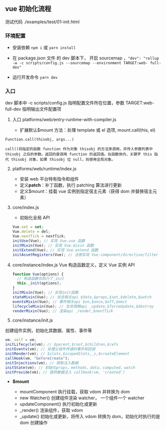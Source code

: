 <!--
 * @Author: your name
 * @Date: 2021-05-07 19:21:25
 * @LastEditTime: 2021-05-16 16:25:31
 * @LastEditors: Please set LastEditors
 * @Description: In User Settings Edit
 * @FilePath: /Github/vue-1/README.md
-->

## vue 初始化流程

测试代码 ./examples/test/01-init.html

### 环境配置

- 安装依赖 `npm i` 或 `yarn install`

- 在 package.json 文件 的 dev 脚本下， 开启 sourcemap ，`"dev": "rollup -w -c scripts/config.js --sourcemap --environment TARGET:web- full-dev"`

- 运行开发命令 `yarn dev`

### 入口

dev 脚本中 -c scripts/config.js 指明配置文件所在位置，参数 TARGET:web-full-dev 指明输出文件配置项

1. 入口 platforms/web/entry-runtime-with-compiler.js

   - 扩展默认$mount 方法：处理 template 或 el 选项, mount.call(this, el)

```
Function.call(thisobj, args...)

call()将指定的函数 function 作为对象 thisobj 的方法来调用，并传入参数列表中 thisobj 之后的参数。返回的是调用 function 的返回值。在函数体内，关键字 this 指代 thisobj 对象，如果 thisobj 位 null，则使用全局对象。
```

2. platforms/web/runtime/index.js

   - 安装 web 平台特有指令和组件
   - 定义**patch**：补丁函数，执行 patching 算法进行更新
   - 定义$mount：挂载 vue 实例到指定宿主元素（获得 dom 并替换宿主元素）

3. core/index.js

   - 初始化全局 API

   ```js
   Vue.set = set;
   Vue.delete = del;
   Vue.nextTick = nextTick;
   initUse(Vue); // 实现 Vue.use 函数
   initMixin(Vue); // 实现 Vue.mixin 函数
   initExtend(Vue); // 实现 Vue.extend 函数
   initAssetRegisters(Vue); // 注册实现 Vue.component/directive/filter
   ```

4. core/instance/index.js
   Vue 构造函数定义，定义 Vue 实例 API

   ```js
   function Vue(options) {
     // 构造函数仅执行了_init
     this._init(options);
   }
   initMixin(Vue); // 实现init函数
   stateMixin(Vue); // 状态相关api $data,$props,$set,$delete,$watch
   eventsMixin(Vue); // 事件相关api $on,$once,$off,$emit
   lifecycleMixin(Vue); // 生命周期api _update,$forceUpdate,$destroy
   renderMixin(Vue); // 渲染api _render,$nextTick
   ```

5. core/instance/init.js

创建组件实例，初始化其数据、属性、事件等

```js
vm._self = vm;
initLifecycle(vm); // $parent,$root,$children,$refs
initEvents(vm); // 处理父组件传递的事件和回调
initRender(vm); // $slots,$scopedSlots,_c,$createElement
callHook(vm, "beforeCreate");
initInjections(vm); // 获取注入数据
initState(vm); // 初始化props，methods，data，computed，watch
initProvide(vm); // 提供数据注入 callHook(vm, 'created')
```

- **$mount**

  - mountComponent 执行挂载，获取 vdom 并转换为 dom
  - new Watcher() 创建组件渲染 watcher， 一个组件一个 watcher
  - updateComponent() 执行初始化或更新
  - _render() 渲染组件，获取 vdom
  - _update() 初始化或更新，将传入 vdom 转换为 dom，初始化时执行的是 dom 创建操作
